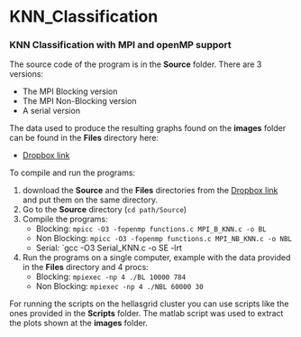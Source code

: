 # KNN_Classification
### KNN Classification with MPI and openMP support

The source code of the program is in the **Source** folder. There are 3 versions:
- The MPI Blocking version
- The MPI Non-Blocking version
- A serial version

The data used to produce the resulting graphs found on the **images** folder 
can be found in the **Files** directory here:
 * [Dropbox link](https://www.dropbox.com/sh/p0qn8vo9xkse578/AADnDMDxAFhfhxU7DRRpn4YYa/Source?dl=0)
 
 To compile and run the programs:
 1. download the **Source** and the **Files** 
 directories from the [Dropbox link](https://www.dropbox.com/sh/p0qn8vo9xkse578/AADnDMDxAFhfhxU7DRRpn4YYa/Source?dl=0) 
 and put them on the same directory.
 2. Go to the **Source** directory (`cd path/Source`)
 3. Compile the programs:
    * Blocking: `mpicc -O3 -fopenmp functions.c MPI_B_KNN.c -o BL`
    * Non Blocking: `mpicc -O3 -fopenmp functions.c MPI_NB_KNN.c -o NBL`
    * Serial: `gcc -O3 Serial_KNN.c -o SE -lrt
 4. Run the programs on a single computer, example with the data provided in the **Files** directory and 4 procs:
    * Blocking: `mpiexec -np 4 ./BL 10000 784`
    * Non Blocking: `mpiexec -np 4 ./NBL 60000 30`
 
 For running the scripts on the hellasgrid cluster you can use scripts like the ones provided in the **Scripts** folder.
 The matlab script was used to extract the plots shown at the **images** folder.
